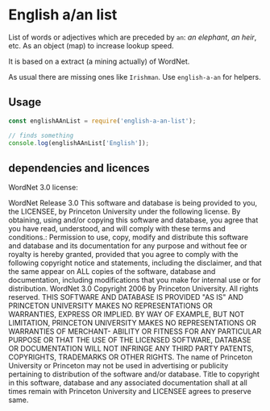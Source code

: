 <!--
Copyright 2019 Ludan Stoecklé
SPDX-License-Identifier: Apache-2.0
-->
# English a/an list

List of words or adjectives which are preceded by `an`: _an elephant_, _an heir_, etc.
As an object (map) to increase lookup speed.

It is based on a extract (a mining actually) of WordNet.

As usual there are missing ones like `Irishman`. Use `english-a-an` for helpers.

## Usage

```javascript
const englishAAnList = require('english-a-an-list');

// finds something
console.log(englishAAnList['English']);
```

  
## dependencies and licences

WordNet 3.0 license:

WordNet Release 3.0 This software and database is being provided to you, the LICENSEE, by Princeton University under the following license. By obtaining, using and/or copying this software and database, you agree that you have read, understood, and will comply with these terms and conditions.: Permission to use, copy, modify and distribute this software and database and its documentation for any purpose and without fee or royalty is hereby granted, provided that you agree to comply with the following copyright notice and statements, including the disclaimer, and that the same appear on ALL copies of the software, database and documentation, including modifications that you make for internal use or for distribution. WordNet 3.0 Copyright 2006 by Princeton University. All rights reserved. THIS SOFTWARE AND DATABASE IS PROVIDED "AS IS" AND PRINCETON UNIVERSITY MAKES NO REPRESENTATIONS OR WARRANTIES, EXPRESS OR IMPLIED. BY WAY OF EXAMPLE, BUT NOT LIMITATION, PRINCETON UNIVERSITY MAKES NO REPRESENTATIONS OR WARRANTIES OF MERCHANT- ABILITY OR FITNESS FOR ANY PARTICULAR PURPOSE OR THAT THE USE OF THE LICENSED SOFTWARE, DATABASE OR DOCUMENTATION WILL NOT INFRINGE ANY THIRD PARTY PATENTS, COPYRIGHTS, TRADEMARKS OR OTHER RIGHTS. The name of Princeton University or Princeton may not be used in advertising or publicity pertaining to distribution of the software and/or database. Title to copyright in this software, database and any associated documentation shall at all times remain with Princeton University and LICENSEE agrees to preserve same.
